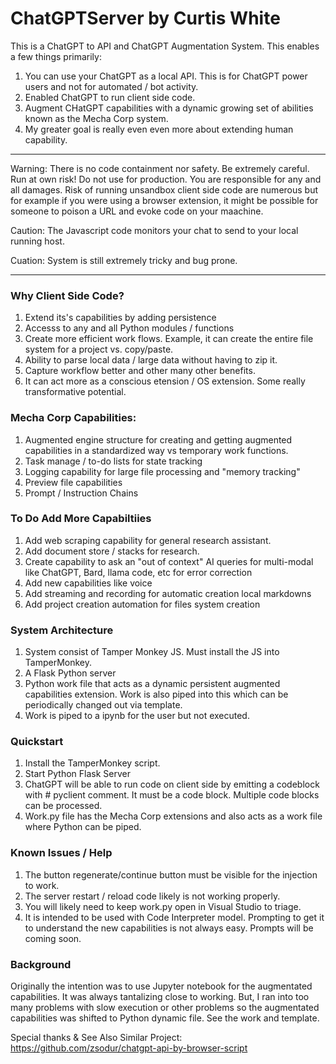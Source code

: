 # ChatGPTServer by Curtis White 
This is a ChatGPT to API and ChatGPT Augmentation System. This enables a few things primarily:

1. You can use your ChatGPT as a local API. This is for ChatGPT power users and not for automated / bot activity. 
2. Enabled ChatGPT to run client side code.
3. Augment CHatGPT capabilities with a dynamic growing set of abilities known as the Mecha Corp system.
4. My greater goal is really even even more about extending human capability.
   
*** 
Warning: There is no code containment nor safety. Be extremely careful. 
Run at own risk! Do not use for production. You are responsible for any and all damages. 
Risk of running unsandbox client side code are numerous but for example if you were using a browser extension, it might be possible for someone to poison a URL 
and evoke code on your maachine. 

Caution: The Javascript code monitors your chat to send to your local running host. 

Cuation: System is still extremely tricky and bug prone. 
***

### Why Client Side Code?
 
 1. Extend its's capabilities by adding persistence
 2. Accesss to any and all Python modules / functions
 3. Create more efficient work flows. Example, it can create the entire file system for a project vs. copy/paste. 
 4. Ability to parse local data / large data without having to zip it.
 5. Capture workflow better and other many other benefits.
 6. It can act more as a conscious etension / OS extension. Some really transformative potential.

### Mecha Corp Capabilities:
1. Augmented engine structure for creating and getting augmented capabilities in a standardized way vs temporary work functions.
2. Task manage / to-do lists for state tracking
3. Logging capability for large file processing and "memory tracking"
4. Preview file capabilities 
5. Prompt / Instruction Chains

### To Do Add More Capabiltiies
1. Add web scraping capability for general research assistant.
2. Add document store / stacks for research.
3. Create capability to ask an "out of context" AI queries for multi-modal like ChatGPT, Bard, llama code,
etc for error correction
4. Add new capabilities like voice
5. Add streaming and recording for automatic creation local markdowns
6. Add project creation automation for files system creation

### System Architecture

1. System consist of Tamper Monkey JS. Must install the JS into TamperMonkey.
2. A Flask Python server
3. Python work file that acts as a dynamic persistent augmented capabilities extension. Work is also piped into this which can be periodically changed out
via template.
4. Work is piped to a ipynb for the user but not executed.

### Quickstart

1. Install the TamperMonkey script.
2. Start Python Flask Server
3. ChatGPT will be able to run code on client side by emitting a codeblock with # pyclient comment. It must be a code block. Multiple code blocks can be processed.
4. Work.py file has the Mecha Corp extensions and also acts as a work file where Python can be piped.

### Known Issues / Help
1. The button regenerate/continue button must be visible for the injection to work.
2. The server restart / reload code likely is not working properly. 
3. You will likely need to keep work.py open in Visual Studio to triage.
4. It is intended to be used with Code Interpreter model. Prompting to get it to understand the new capabilities is not always easy. Prompts will be coming soon.

### Background

Originally the intention was to use Jupyter notebook for the augmentated capabilities. It was always tantalizing close to working.
But, I ran into too many problems with slow execution or other problems so the augmentated capabilities was shifted to Python dynamic file. See the
work and template.

Special thanks & See Also Similar Project:
https://github.com/zsodur/chatgpt-api-by-browser-script 





   
